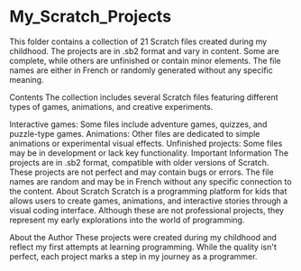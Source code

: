 # My_Scratch_Projects
This folder contains a collection of 21 Scratch files created during my childhood. The projects are in .sb2 format and vary in content. Some are complete, while others are unfinished or contain minor elements. The file names are either in French or randomly generated without any specific meaning.

Contents
The collection includes several Scratch files featuring different types of games, animations, and creative experiments.

Interactive games: Some files include adventure games, quizzes, and puzzle-type games.
Animations: Other files are dedicated to simple animations or experimental visual effects.
Unfinished projects: Some files may be in development or lack key functionality.
Important Information
The projects are in .sb2 format, compatible with older versions of Scratch.
These projects are not perfect and may contain bugs or errors.
The file names are random and may be in French without any specific connection to the content.
About Scratch
Scratch is a programming platform for kids that allows users to create games, animations, and interactive stories through a visual coding interface. Although these are not professional projects, they represent my early explorations into the world of programming.

About the Author
These projects were created during my childhood and reflect my first attempts at learning programming. While the quality isn't perfect, each project marks a step in my journey as a programmer.
